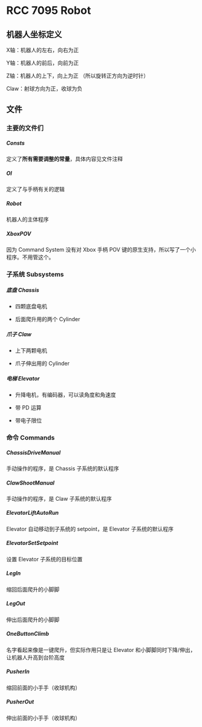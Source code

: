 # RCC 7095 Robot

## 机器人坐标定义

X轴：机器人的左右，向右为正

Y轴：机器人的前后，向前为正

Z轴：机器人的上下，向上为正 （所以旋转正方向为逆时针）

Claw：射球方向为正，收球为负

## 文件

### 主要的文件们

##### Consts

定义了**所有需要调整的常量**，具体内容见文件注释

##### OI

定义了与手柄有关的逻辑

##### Robot

机器人的主体程序

##### XboxPOV

因为 Command System 没有对 Xbox 手柄 POV 键的原生支持，所以写了一个小程序。不用管这个。


### 子系统 Subsystems

##### 底盘 Chassis
	
- 四颗底盘电机

- 后面爬升用的两个 Cylinder

##### 爪子 Claw

- 上下两颗电机

- 爪子伸出用的 Cylinder

##### 电梯 Elevator

- 升降电机，有编码器，可以读角度和角速度

- 带 PD 运算

- 带电子限位

### 命令 Commands

##### ChassisDriveManual

手动操作的程序，是 Chassis 子系统的默认程序

##### ClawShootManual

手动操作的程序，是 Claw 子系统的默认程序

##### ElevatorLiftAutoRun

Elevator 自动移动到子系统的 setpoint，是 Elevator 子系统的默认程序

##### ElevatorSetSetpoint

设置 Elevator 子系统的目标位置

##### LegIn

缩回后面爬升的小脚脚

##### LegOut

伸出后面爬升的小脚脚

##### OneButtonClimb

名字看起来像是一键爬升，但实际作用只是让 Elevator 和小脚脚同时下降/伸出，让机器人升高到台阶高度

##### PusherIn

缩回前面的小手手（收球机构）

##### PusherOut

伸出前面的小手手（收球机构）


